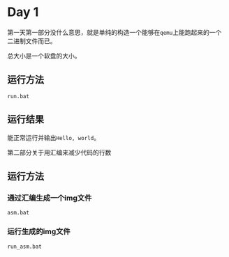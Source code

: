 # Day 1

第一天第一部分没什么意思，就是单纯的构造一个能够在`qemu`上能跑起来的一个二进制文件而已。

总大小是一个软盘的大小。

## 运行方法

```
run.bat
```

## 运行结果

能正常运行并输出`Hello, world`。

第二部分关于用汇编来减少代码的行数

## 运行方法

### 通过汇编生成一个img文件

```
asm.bat
```

### 运行生成的img文件

```
run_asm.bat
```
